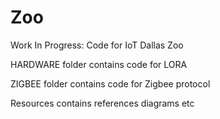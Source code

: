 # Zoo
Work In Progress: Code for IoT Dallas Zoo

HARDWARE folder contains code for LORA

ZIGBEE folder contains code for Zigbee protocol

Resources contains references diagrams etc 



